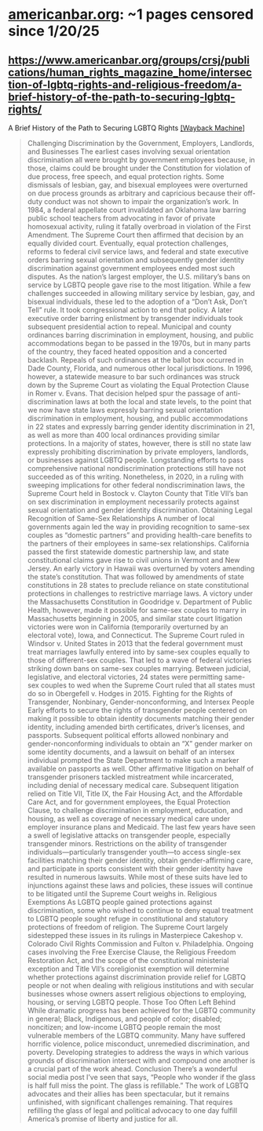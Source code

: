 



# [americanbar.org](americanbar.org): ~1 pages censored since 1/20/25

## https://www.americanbar.org/groups/crsj/publications/human_rights_magazine_home/intersection-of-lgbtq-rights-and-religious-freedom/a-brief-history-of-the-path-to-securing-lgbtq-rights/


A Brief History of the Path to Securing LGBTQ Rights [[Wayback Machine]](https://web.archive.org/web/20240000000000*/https://www.americanbar.org/groups/crsj/publications/human_rights_magazine_home/intersection-of-lgbtq-rights-and-religious-freedom/a-brief-history-of-the-path-to-securing-lgbtq-rights/)

> Challenging Discrimination by the Government, Employers, Landlords, and Businesses The earliest cases involving sexual orientation discrimination all were brought by government employees because, in those, claims could be brought under the Constitution for violation of due process, free speech, and equal protection rights. Some dismissals of lesbian, gay, and bisexual employees were overturned on due process grounds as arbitrary and capricious because their off-duty conduct was not shown to impair the organization’s work. In 1984, a federal appellate court invalidated an Oklahoma law barring public school teachers from advocating in favor of private homosexual activity, ruling it fatally overbroad in violation of the First Amendment. The Supreme Court then affirmed that decision by an equally divided court. Eventually, equal protection challenges, reforms to federal civil service laws, and federal and state executive orders barring sexual orientation and subsequently gender identity discrimination against government employees ended most such disputes. As the nation’s largest employer, the U.S. military’s bans on service by LGBTQ people gave rise to the most litigation. While a few challenges succeeded in allowing military service by lesbian, gay, and bisexual individuals, these led to the adoption of a “Don’t Ask, Don’t Tell” rule. It took congressional action to end that policy. A later executive order barring enlistment by transgender individuals took subsequent presidential action to repeal. Municipal and county ordinances barring discrimination in employment, housing, and public accommodations began to be passed in the 1970s, but in many parts of the country, they faced heated opposition and a concerted backlash. Repeals of such ordinances at the ballot box occurred in Dade County, Florida, and numerous other local jurisdictions. In 1996, however, a statewide measure to bar such ordinances was struck down by the Supreme Court as violating the Equal Protection Clause in Romer v. Evans. That decision helped spur the passage of anti-discrimination laws at both the local and state levels, to the point that we now have state laws expressly barring sexual orientation discrimination in employment, housing, and public accommodations in 22 states and expressly barring gender identity discrimination in 21, as well as more than 400 local ordinances providing similar protections. In a majority of states, however, there is still no state law expressly prohibiting discrimination by private employers, landlords, or businesses against LGBTQ people. Longstanding efforts to pass comprehensive national nondiscrimination protections still have not succeeded as of this writing. Nonetheless, in 2020, in a ruling with sweeping implications for other federal nondiscrimination laws, the Supreme Court held in Bostock v. Clayton County that Title VII’s ban on sex discrimination in employment necessarily protects against sexual orientation and gender identity discrimination. Obtaining Legal Recognition of Same-Sex Relationships A number of local governments again led the way in providing recognition to same-sex couples as “domestic partners” and providing health-care benefits to the partners of their employees in same-sex relationships. California passed the first statewide domestic partnership law, and state constitutional claims gave rise to civil unions in Vermont and New Jersey. An early victory in Hawaii was overturned by voters amending the state’s constitution. That was followed by amendments of state constitutions in 28 states to preclude reliance on state constitutional protections in challenges to restrictive marriage laws. A victory under the Massachusetts Constitution in Goodridge v. Department of Public Health, however, made it possible for same-sex couples to marry in Massachusetts beginning in 2005, and similar state court litigation victories were won in California (temporarily overturned by an electoral vote), Iowa, and Connecticut. The Supreme Court ruled in Windsor v. United States in 2013 that the federal government must treat marriages lawfully entered into by same-sex couples equally to those of different-sex couples. That led to a wave of federal victories striking down bans on same-sex couples marrying. Between judicial, legislative, and electoral victories, 24 states were permitting same-sex couples to wed when the Supreme Court ruled that all states must do so in Obergefell v. Hodges in 2015. Fighting for the Rights of Transgender, Nonbinary, Gender-nonconforming, and Intersex People Early efforts to secure the rights of transgender people centered on making it possible to obtain identity documents matching their gender identity, including amended birth certificates, driver’s licenses, and passports. Subsequent political efforts allowed nonbinary and gender-nonconforming individuals to obtain an “X” gender marker on some identity documents, and a lawsuit on behalf of an intersex individual prompted the State Department to make such a marker available on passports as well. Other affirmative litigation on behalf of transgender prisoners tackled mistreatment while incarcerated, including denial of necessary medical care. Subsequent litigation relied on Title VII, Title IX, the Fair Housing Act, and the Affordable Care Act, and for government employees, the Equal Protection Clause, to challenge discrimination in employment, education, and housing, as well as coverage of necessary medical care under employer insurance plans and Medicaid. The last few years have seen a swell of legislative attacks on transgender people, especially transgender minors. Restrictions on the ability of transgender individuals—particularly transgender youth—to access single-sex facilities matching their gender identity, obtain gender-affirming care, and participate in sports consistent with their gender identity have resulted in numerous lawsuits. While most of these suits have led to injunctions against these laws and policies, these issues will continue to be litigated until the Supreme Court weighs in. Religious Exemptions As LGBTQ people gained protections against discrimination, some who wished to continue to deny equal treatment to LGBTQ people sought refuge in constitutional and statutory protections of freedom of religion. The Supreme Court largely sidestepped these issues in its rulings in Masterpiece Cakeshop v. Colorado Civil Rights Commission and Fulton v. Philadelphia. Ongoing cases involving the Free Exercise Clause, the Religious Freedom Restoration Act, and the scope of the constitutional ministerial exception and Title VII’s coreligionist exemption will determine whether protections against discrimination provide relief for LGBTQ people or not when dealing with religious institutions and with secular businesses whose owners assert religious objections to employing, housing, or serving LGBTQ people. Those Too Often Left Behind While dramatic progress has been achieved for the LGBTQ community in general; Black, Indigenous, and people of color; disabled; noncitizen; and low-income LGBTQ people remain the most vulnerable members of the LGBTQ community. Many have suffered horrific violence, police misconduct, unremedied discrimination, and poverty. Developing strategies to address the ways in which various grounds of discrimination intersect with and compound one another is a crucial part of the work ahead. Conclusion There’s a wonderful social media post I’ve seen that says, “People who wonder if the glass is half full miss the point. The glass is refillable.” The work of LGBTQ advocates and their allies has been spectacular, but it remains unfinished, with significant challenges remaining. That requires refilling the glass of legal and political advocacy to one day fulfill America’s promise of liberty and justice for all.
